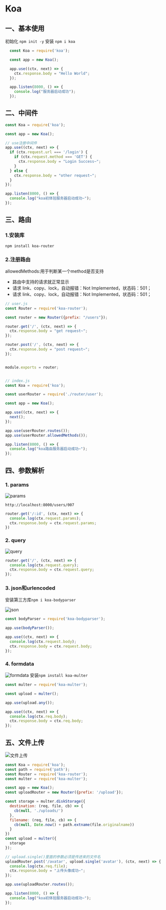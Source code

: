 # Koa

## 一、基本使用

初始化 `npm init -y`
安装 `npm i koa`

```js
  const Koa = require('koa');

  const app = new Koa();

  app.use((ctx, next) => {
    ctx.response.body = "Hello World";
  });

  app.listen(8000, () => {
    console.log("服务器启动成功");
  });

```

## 二、中间件

```js
const Koa = require('koa');

const app = new Koa();

// use注册中间件
app.use((ctx, next) => {
  if (ctx.request.url === '/login') {
    if (ctx.request.method === 'GET') {
      ctx.response.body = "Login Success~";
    }
  } else {
    ctx.response.body = "other request~";
  }
});

app.listen(8000, () => {
  console.log("koa初体验服务器启动成功~");
});
```

## 三、路由

### 1.安装库

`npm install koa-router`

### 2.注册路由

allowedMethods:用于判断某一个method是否支持

- 路由中支持的请求就正常显示
- 请求 link、copy、lock，自动报错：Not Implemented，状态码：501；
- 请求 link、copy、lock，自动报错：Not Implemented，状态码：501；

```js
// user.js
const Router = require('koa-router');

const router = new Router({prefix: "/users"});

router.get('/', (ctx, next) => {
  ctx.response.body = "get request~";
});

router.post('/', (ctx, next) => {
  ctx.response.body = "post request~";
});


module.exports = router;


// index.js
const Koa = require('koa');

const userRouter = require('./router/user');

const app = new Koa();

app.use((ctx, next) => {
  next();
});

app.use(userRouter.routes());
app.use(userRouter.allowedMethods());

app.listen(8000, () => {
  console.log("koa路由服务器启动成功~");
});

```

## 四、参数解析

### 1. params

![params](https://cdn.jsdelivr.net/gh/ailing666/images@master/2021/16394499128141639449912805.png)

`http://localhost:8000/users/007`

```js
router.get('/:id', (ctx, next) => {
  console.log(ctx.request.params);
  ctx.response.body = ctx.request.params;
})
```

### 2. query

![query](https://cdn.jsdelivr.net/gh/ailing666/images@master/2021/16394499553561639449955347.png)

```js
router.get('/', (ctx, next) => {
  console.log(ctx.request.query);
  ctx.response.body = ctx.request.query;
});
```

### 3. json和urlencoded

安装第三方库`npm i koa-bodyparser`

![json](https://cdn.jsdelivr.net/gh/ailing666/images@master/2021/16394509017231639450901714.png)

```js
const bodyParser = require('koa-bodyparser');

app.use(bodyParser());

app.use((ctx, next) => {
  console.log(ctx.request.body);
  ctx.response.body = ctx.request.body;
});
```

### 4. formdata

![formdata](https://cdn.jsdelivr.net/gh/ailing666/images@master/2021/16394512120051639451211996.png)
安装`npm install koa-multer`

```js
const multer = require('koa-multer');

const upload = multer();

app.use(upload.any());

app.use((ctx, next) => {
  console.log(ctx.req.body);
  ctx.response.body = ctx.req.body;
});
```

## 五、文件上传

![文件上传](https://cdn.jsdelivr.net/gh/ailing666/images@master/2021/16394521143481639452114339.png)

```js
const Koa = require('koa');
const path = require('path');
const Router = require('koa-router');
const multer = require('koa-multer');

const app = new Koa();
const uploadRouter = new Router({prefix: '/upload'});

const storage = multer.diskStorage({
  destination: (req, file, cb) => {
    cb(null, './uploads/')
  },
  filename: (req, file, cb) => {
    cb(null, Date.now() + path.extname(file.originalname))
  }
})
const upload = multer({
  storage
});

// upload.single()里面的参数必须是传进来的文件名
uploadRouter.post('/avatar', upload.single('avatar'), (ctx, next) => {
  console.log(ctx.req.file);
  ctx.response.body = "上传头像成功~";
});

app.use(uploadRouter.routes());

app.listen(8000, () => {
  console.log("koa初体验服务器启动成功~");
});

```
